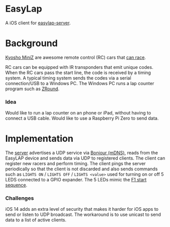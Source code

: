 EasyLap
=======

A iOS client for [easylap-server](https://github.com/florin-rosca-us/easylap-server).

# Background
[Kyosho MiniZ](http://kyosho.com/mini-z-info/) are awesome remote control (RC) cars that [can race](https://www.youtube.com/watch?v=bLIlTpBr_Ls).

RC cars can be equipped with IR transponders that emit unique codes. When the RC cars pass the start line, the code is received by a timing system. A typical timing system sends the codes via a serial connection/USB to a Windows PC. The Windows PC runs a lap counter program such as [ZRound](https://www.zround.com/).

### Idea
Would like to run a lap counter on an phone or iPad, without having to connect a USB cable. Would like to use a Raspberry Pi Zero to send data.

# Implementation
The [server](https://github.com/florin-rosca-us/easylap-server) advertises a UDP service via [Bonjour (mDNS)](https://en.wikipedia.org/wiki/Multicast_DNS), reads from the EasyLAP device and sends data via UDP to registered clients. The client can register new racers and perform timing. The client pings the server periodically so that the client is not discarded and also sends commands such as `LIGHTS ON` / `LIGHTS OFF` / `LIGHTS <value>` used for turning on or off 5 LEDS connected to a GPIO expander. The 5 LEDs mimic the [F1 start sequence](http://www.formula1-dictionary.net/start_sequence.html).

### Challenges
iOS 14 adds an extra level of security that makes it harder for iOS apps to send or listen to UDP broadcast. The workaround is to use unicast to send data to a list of active clients.
